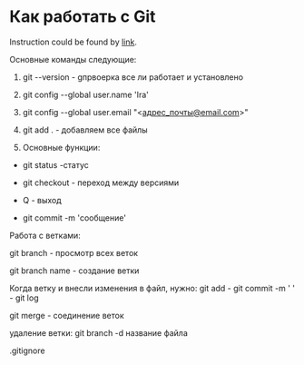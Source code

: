 # Как работать с Git

Instruction could be found by [link](https://habr.com/ru/post/541258).

Основные команды следующие:

1. git --version - gпрвоерка все ли работает и установлено

2. git config --global user.name 'Ira'

3. git config --global user.email "<адрес_почты@email.com>"

4. git add . - добавляем все файлы

5. Основные функции: 

* git status -статус

* git checkout - переход между версиями

* Q - выход

* git commit -m 'сообщение'

Работа с ветками:

git branch - просмотр всех веток

git branch name - создание ветки

Когда ветку и внесли изменения в файл, нужно:
git add - git commit -m ' ' - git log

git merge -  соединение веток

удаление ветки: git branch -d название файла 

.gitignore







